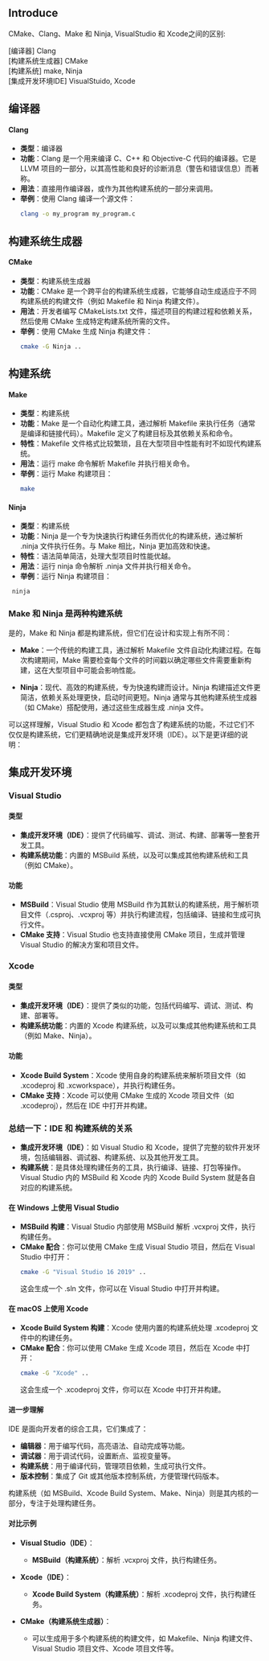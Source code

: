 ## Introduce
CMake、Clang、Make 和 Ninja, VisualStudio 和 Xcode之间的区别:

[编译器] Clang </br>
[构建系统生成器] CMake </br>
[构建系统] make, Ninja </br>
[集成开发环境IDE] VisualStuido, Xcode </br>

## 编译器

#### Clang

- **类型**：编译器
- **功能**：Clang 是一个用来编译 C、C++ 和 Objective-C 代码的编译器。它是 LLVM 项目的一部分，以其高性能和良好的诊断消息（警告和错误信息）而著称。
- **用法**：直接用作编译器，或作为其他构建系统的一部分来调用。
- **举例**：使用 Clang 编译一个源文件：
  ```sh
  clang -o my_program my_program.c
  ```

## 构建系统生成器

#### CMake

- **类型**：构建系统生成器
- **功能**：CMake 是一个跨平台的构建系统生成器，它能够自动生成适应于不同构建系统的构建文件（例如 Makefile 和 Ninja 构建文件）。
- **用法**：开发者编写 CMakeLists.txt 文件，描述项目的构建过程和依赖关系，然后使用 CMake 生成特定构建系统所需的文件。
- **举例**：使用 CMake 生成 Ninja 构建文件：
  ```sh
  cmake -G Ninja ..
  ```

## 构建系统

#### Make

- **类型**：构建系统
- **功能**：Make 是一个自动化构建工具，通过解析 Makefile 来执行任务（通常是编译和链接代码）。Makefile 定义了构建目标及其依赖关系和命令。
- **特性**：Makefile 文件格式比较繁琐，且在大型项目中性能有时不如现代构建系统。
- **用法**：运行 make 命令解析 Makefile 并执行相关命令。
- **举例**：运行 Make 构建项目：
  ```sh
  make
  ```

#### Ninja

- **类型**：构建系统
- **功能**：Ninja 是一个专为快速执行构建任务而优化的构建系统，通过解析 .ninja 文件执行任务。与 Make 相比，Ninja 更加高效和快速。
- **特性**：语法简单简洁，处理大型项目时性能优越。
- **用法**：运行 ninja 命令解析 .ninja 文件并执行相关命令。
- **举例**：运行 Ninja 构建项目：
 ```sh
  ninja
  ```

### Make 和 Ninja 是两种构建系统

是的，Make 和 Ninja 都是构建系统，但它们在设计和实现上有所不同：

- **Make**：一个传统的构建工具，通过解析 Makefile 文件自动化构建过程。在每次构建期间，Make 需要检查每个文件的时间戳以确定哪些文件需要重新构建，这在大型项目中可能会影响性能。
  
- **Ninja**：现代、高效的构建系统，专为快速构建而设计。Ninja 构建描述文件更简洁，依赖关系处理更快，启动时间更短。Ninja 通常与其他构建系统生成器（如 CMake）搭配使用，通过这些生成器生成 .ninja 文件。

可以这样理解，Visual Studio 和 Xcode 都包含了构建系统的功能，不过它们不仅仅是构建系统，它们更精确地说是集成开发环境（IDE）。以下是更详细的说明：

## 集成开发环境

### Visual Studio

#### 类型
- **集成开发环境（IDE）**：提供了代码编写、调试、测试、构建、部署等一整套开发工具。
- **构建系统功能**：内置的 MSBuild 系统，以及可以集成其他构建系统和工具（例如 CMake）。

#### 功能
- **MSBuild**：Visual Studio 使用 MSBuild 作为其默认的构建系统，用于解析项目文件（.csproj、.vcxproj 等）并执行构建流程，包括编译、链接和生成可执行文件。
- **CMake 支持**：Visual Studio 也支持直接使用 CMake 项目，生成并管理 Visual Studio 的解决方案和项目文件。

### Xcode

#### 类型
- **集成开发环境（IDE）**：提供了类似的功能，包括代码编写、调试、测试、构建、部署等。
- **构建系统功能**：内置的 Xcode 构建系统，以及可以集成其他构建系统和工具（例如 Make、Ninja）。

#### 功能
- **Xcode Build System**：Xcode 使用自身的构建系统来解析项目文件（如 .xcodeproj 和 .xcworkspace），并执行构建任务。
- **CMake 支持**：Xcode 可以使用 CMake 生成的 Xcode 项目文件（如 .xcodeproj），然后在 IDE 中打开并构建。

### 总结一下：IDE 和 构建系统的关系

- **集成开发环境（IDE）**：如 Visual Studio 和 Xcode，提供了完整的软件开发环境，包括编辑器、调试器、构建系统、以及其他开发工具。
- **构建系统**：是具体处理构建任务的工具，执行编译、链接、打包等操作。Visual Studio 内的 MSBuild 和 Xcode 内的 Xcode Build System 就是各自对应的构建系统。

#### 在 Windows 上使用 Visual Studio

- **MSBuild 构建**：Visual Studio 内部使用 MSBuild 解析 .vcxproj 文件，执行构建任务。
- **CMake 配合**：你可以使用 CMake 生成 Visual Studio 项目，然后在 Visual Studio 中打开：
  ```sh
  cmake -G "Visual Studio 16 2019" ..
  ```
  这会生成一个 .sln 文件，你可以在 Visual Studio 中打开并构建。

#### 在 macOS 上使用 Xcode

- **Xcode Build System 构建**：Xcode 使用内置的构建系统处理 .xcodeproj 文件中的构建任务。
- **CMake 配合**：你可以使用 CMake 生成 Xcode 项目，然后在 Xcode 中打开：
  ```sh
  cmake -G "Xcode" ..
  ```
  这会生成一个 .xcodeproj 文件，你可以在 Xcode 中打开并构建。

#### 进一步理解

IDE 是面向开发者的综合工具，它们集成了：
- **编辑器**：用于编写代码，高亮语法、自动完成等功能。
- **调试器**：用于调试代码，设置断点、监视变量等。
- **构建系统**：用于编译代码，管理项目依赖，生成可执行文件。
- **版本控制**：集成了 Git 或其他版本控制系统，方便管理代码版本。

构建系统（如 MSBuild、Xcode Build System、Make、Ninja）则是其内核的一部分，专注于处理构建任务。

#### 对比示例

- **Visual Studio（IDE）**：
  - **MSBuild（构建系统）**：解析 .vcxproj 文件，执行构建任务。

- **Xcode（IDE）**：
  - **Xcode Build System（构建系统）**：解析 .xcodeproj 文件，执行构建任务。

- **CMake（构建系统生成器）**：
  - 可以生成用于多个构建系统的构建文件，如 Makefile、Ninja 构建文件、Visual Studio 项目文件、Xcode 项目文件等。
